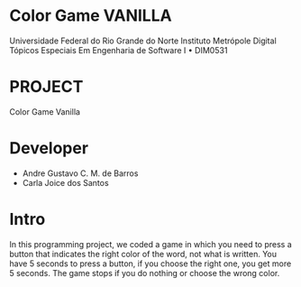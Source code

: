 # Color Game VANILLA
Universidade Federal do Rio Grande do Norte Instituto Metrópole Digital Tópicos Especiais Em Engenharia de Software I • DIM0531

# PROJECT
Color Game Vanilla

# Developer
 - Andre Gustavo C. M. de Barros
 - Carla Joice dos Santos

# Intro
In this programming project, we coded a game in which you need to press a button that indicates the right color of the word, not what is written. You have 5 seconds to press a button, if you choose the right one, you get more 5 seconds. The game stops if you do nothing or choose the wrong color.
